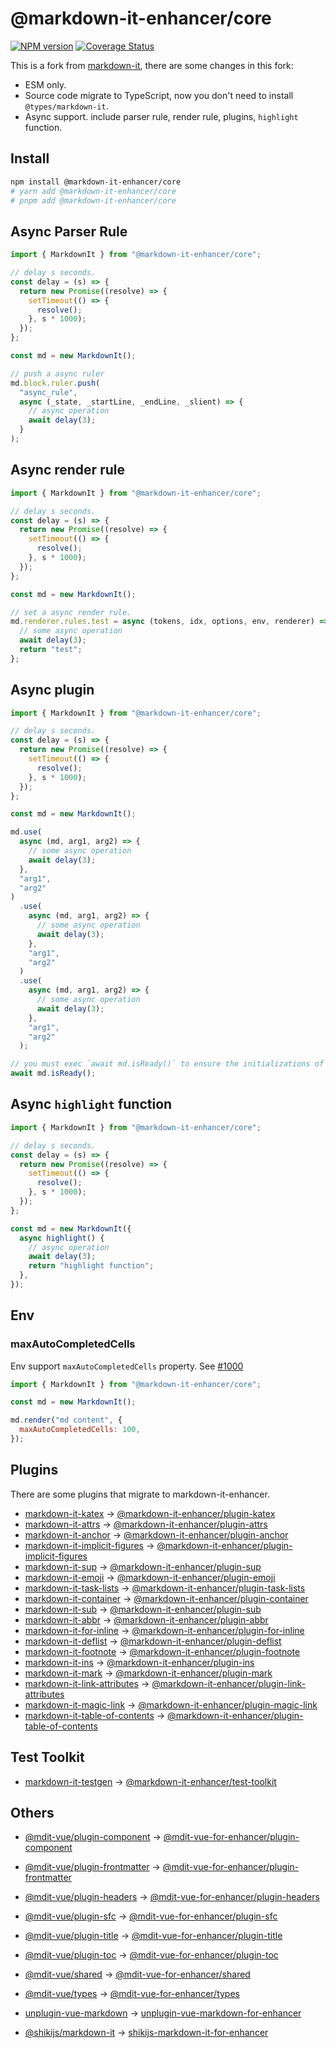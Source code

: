 # @markdown-it-enhancer/core

[![NPM version](https://img.shields.io/npm/v/@markdown-it-enhancer/core.svg?style=flat)](https://www.npmjs.org/package/@markdown-it-enhancer/core)
[![Coverage Status](https://codecov.io/gh/Dedicatus546/markdown-it-enhancer/branch/main/graph/badge.svg?component=core)](https://app.codecov.io/github/Dedicatus546/markdown-it-enhancer/tree/main?components%5B0%5D=core)

This is a fork from [markdown-it](https://github.com/markdown-it/markdown-it), there are some changes in this fork:

- ESM only.
- Source code migrate to TypeScript, now you don't need to install `@types/markdown-it`.
- Async support. include parser rule, render rule, plugins, `highlight` function.

## Install

```bash
npm install @markdown-it-enhancer/core
# yarn add @markdown-it-enhancer/core
# pnpm add @markdown-it-enhancer/core
```

## Async Parser Rule

```javascript
import { MarkdownIt } from "@markdown-it-enhancer/core";

// delay s seconds.
const delay = (s) => {
  return new Promise((resolve) => {
    setTimeout(() => {
      resolve();
    }, s * 1000);
  });
};

const md = new MarkdownIt();

// push a async ruler
md.block.ruler.push(
  "async_rule",
  async (_state, _startLine, _endLine, _slient) => {
    // async operation
    await delay(3);
  }
);
```

## Async render rule

```javascript
import { MarkdownIt } from "@markdown-it-enhancer/core";

// delay s seconds.
const delay = (s) => {
  return new Promise((resolve) => {
    setTimeout(() => {
      resolve();
    }, s * 1000);
  });
};

const md = new MarkdownIt();

// set a async render rule.
md.renderer.rules.test = async (tokens, idx, options, env, renderer) => {
  // some async operation
  await delay(3);
  return "test";
};
```

## Async plugin

```javascript
import { MarkdownIt } from "@markdown-it-enhancer/core";

// delay s seconds.
const delay = (s) => {
  return new Promise((resolve) => {
    setTimeout(() => {
      resolve();
    }, s * 1000);
  });
};

const md = new MarkdownIt();

md.use(
  async (md, arg1, arg2) => {
    // some async operation
    await delay(3);
  },
  "arg1",
  "arg2"
)
  .use(
    async (md, arg1, arg2) => {
      // some async operation
      await delay(3);
    },
    "arg1",
    "arg2"
  )
  .use(
    async (md, arg1, arg2) => {
      // some async operation
      await delay(3);
    },
    "arg1",
    "arg2"
  );

// you must exec `await md.isReady()` to ensure the initializations of all plugins are success.
await md.isReady();
```

## Async `highlight` function

```javascript
import { MarkdownIt } from "@markdown-it-enhancer/core";

// delay s seconds.
const delay = (s) => {
  return new Promise((resolve) => {
    setTimeout(() => {
      resolve();
    }, s * 1000);
  });
};

const md = new MarkdownIt({
  async highlight() {
    // async operation
    await delay(3);
    return "highlight function";
  },
});
```

## Env

### maxAutoCompletedCells

Env support `maxAutoCompletedCells` property. See [#1000](https://github.com/markdown-it/markdown-it/issues/1000)

```javascript
import { MarkdownIt } from "@markdown-it-enhancer/core";

const md = new MarkdownIt();

md.render("md content", {
  maxAutoCompletedCells: 100,
});
```

## Plugins

There are some plugins that migrate to markdown-it-enhancer.

- [markdown-it-katex](https://github.com/waylonflinn/markdown-it-katex) -> [@markdown-it-enhancer/plugin-katex](https://github.com/Dedicatus546/markdown-it-enhancer/tree/main/packages/plugin-katex)
- [markdown-it-attrs](https://github.com/arve0/markdown-it-attrs) -> [@markdown-it-enhancer/plugin-attrs](https://github.com/Dedicatus546/markdown-it-enhancer/tree/main/packages/plugin-attrs)
- [markdown-it-anchor](https://github.com/valeriangalliat/markdown-it-anchor) -> [@markdown-it-enhancer/plugin-anchor](https://github.com/Dedicatus546/markdown-it-enhancer/tree/main/packages/plugin-anchor)
- [markdown-it-implicit-figures](https://github.com/arve0/markdown-it-implicit-figures) -> [@markdown-it-enhancer/plugin-implicit-figures](https://github.com/Dedicatus546/markdown-it-enhancer/tree/main/packages/plugin-implicit-figures)
- [markdown-it-sup](https://github.com/markdown-it/markdown-it-sup) -> [@markdown-it-enhancer/plugin-sup](https://github.com/Dedicatus546/markdown-it-enhancer/tree/main/packages/plugin-sup)
- [markdown-it-emoji](https://github.com/markdown-it/markdown-it-emoji) -> [@markdown-it-enhancer/plugin-emoji](https://github.com/Dedicatus546/markdown-it-enhancer/tree/main/packages/plugin-emoji)
- [markdown-it-task-lists](https://github.com/revin/markdown-it-task-lists) -> [@markdown-it-enhancer/plugin-task-lists](https://github.com/Dedicatus546/markdown-it-enhancer/tree/main/packages/plugin-task-lists)
- [markdown-it-container](https://github.com/markdown-it/markdown-it-container) -> [@markdown-it-enhancer/plugin-container](https://github.com/Dedicatus546/markdown-it-enhancer/tree/main/packages/plugin-container)
- [markdown-it-sub](https://github.com/markdown-it/markdown-it-sub) -> [@markdown-it-enhancer/plugin-sub](https://github.com/Dedicatus546/markdown-it-enhancer/tree/main/packages/plugin-sub)
- [markdown-it-abbr](https://github.com/markdown-it/markdown-it-abbr) -> [@markdown-it-enhancer/plugin-abbr](https://github.com/Dedicatus546/markdown-it-enhancer/tree/main/packages/plugin-abbr)
- [markdown-it-for-inline](https://github.com/markdown-it/markdown-it-for-inline) -> [@markdown-it-enhancer/plugin-for-inline](https://github.com/Dedicatus546/markdown-it-enhancer/tree/main/packages/plugin-for-inline)
- [markdown-it-deflist](https://github.com/markdown-it/markdown-it-deflist) -> [@markdown-it-enhancer/plugin-deflist](https://github.com/Dedicatus546/markdown-it-enhancer/tree/main/packages/plugin-deflist)
- [markdown-it-footnote](https://github.com/markdown-it/markdown-it-footnote) -> [@markdown-it-enhancer/plugin-footnote](https://github.com/Dedicatus546/markdown-it-enhancer/tree/main/packages/plugin-footnote)
- [markdown-it-ins](https://github.com/markdown-it/markdown-it-ins) -> [@markdown-it-enhancer/plugin-ins](https://github.com/Dedicatus546/markdown-it-enhancer/tree/main/packages/plugin-ins)
- [markdown-it-mark](https://github.com/markdown-it/markdown-it-mark) -> [@markdown-it-enhancer/plugin-mark](https://github.com/Dedicatus546/markdown-it-enhancer/tree/main/packages/plugin-mark)
- [markdown-it-link-attributes](https://github.com/crookedneighbor/markdown-it-link-attributes) -> [@markdown-it-enhancer/plugin-link-attributes](https://github.com/Dedicatus546/markdown-it-enhancer/tree/main/packages/plugin-link-attributes)
- [markdown-it-magic-link](https://github.com/antfu/markdown-it-magic-link) -> [@markdown-it-enhancer/plugin-magic-link](https://github.com/Dedicatus546/markdown-it-enhancer/tree/main/packages/plugin-magic-link)
- [markdown-it-table-of-contents](https://github.com/cmaas/markdown-it-table-of-contents) -> [@markdown-it-enhancer/plugin-table-of-contents](https://github.com/Dedicatus546/markdown-it-enhancer/tree/main/packages/plugin-table-of-contents)

## Test Toolkit

- [markdown-it-testgen](https://github.com/markdown-it/markdown-it-testgen) -> [@markdown-it-enhancer/test-toolkit](https://github.com/Dedicatus546/markdown-it-enhancer/tree/main/packages/test-toolkit)

## Others

- [@mdit-vue/plugin-component](https://github.com/mdit-vue/mdit-vue/tree/main/packages/plugin-component) -> [@mdit-vue-for-enhancer/plugin-component](https://github.com/Dedicatus546/mdit-vue/tree/for-enhancer/packages/plugin-component)
- [@mdit-vue/plugin-frontmatter](https://github.com/mdit-vue/mdit-vue/tree/main/packages/plugin-frontmatter) -> [@mdit-vue-for-enhancer/plugin-frontmatter](https://github.com/Dedicatus546/mdit-vue/tree/for-enhancer/packages/plugin-frontmatter)
- [@mdit-vue/plugin-headers](https://github.com/mdit-vue/mdit-vue/tree/main/packages/plugin-headers) -> [@mdit-vue-for-enhancer/plugin-headers](https://github.com/Dedicatus546/mdit-vue/tree/for-enhancer/packages/plugin-headers)
- [@mdit-vue/plugin-sfc](https://github.com/mdit-vue/mdit-vue/tree/main/packages/plugin-sfc) -> [@mdit-vue-for-enhancer/plugin-sfc](https://github.com/Dedicatus546/mdit-vue/tree/for-enhancer/packages/plugin-sfc)
- [@mdit-vue/plugin-title](https://github.com/mdit-vue/mdit-vue/tree/main/packages/plugin-title) -> [@mdit-vue-for-enhancer/plugin-title](https://github.com/Dedicatus546/mdit-vue/tree/for-enhancer/packages/plugin-title)
- [@mdit-vue/plugin-toc](https://github.com/mdit-vue/mdit-vue/tree/main/packages/plugin-toc) -> [@mdit-vue-for-enhancer/plugin-toc](https://github.com/Dedicatus546/mdit-vue/tree/for-enhancer/packages/plugin-toc)
- [@mdit-vue/shared](https://github.com/mdit-vue/mdit-vue/tree/main/packages/shared) -> [@mdit-vue-for-enhancer/shared](https://github.com/Dedicatus546/mdit-vue/tree/for-enhancer/packages/shared)
- [@mdit-vue/types](https://github.com/mdit-vue/mdit-vue/tree/main/packages/types) -> [@mdit-vue-for-enhancer/types](https://github.com/Dedicatus546/mdit-vue/tree/for-enhancer/packages/types)

- [unplugin-vue-markdown](https://github.com/unplugin/unplugin-vue-markdown) -> [unplugin-vue-markdown-for-enhancer](https://github.com/Dedicatus546/unplugin-vue-markdown/tree/for-enhancer)

- [@shikijs/markdown-it](https://github.com/shikijs/shiki/tree/main/packages/markdown-it) -> [shikijs-markdown-it-for-enhancer](https://github.com/Dedicatus546/shiki/tree/main/packages/markdown-it-enhancer)

